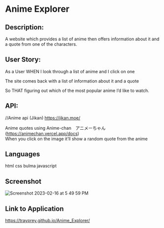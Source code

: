 # Anime Explorer

## Description:

A website which provides a list of anime then offers information about it and a quote from one of the characters.

## User Story: 
As a User WHEN I look through a list of anime and I click on one

The site comes back with a list of information about it and a quote

So THAT figuring out which of the most popular anime I’d like to watch.


## API:
//Anime api (Jikan)
https://jikan.moe/

Anime quotes using Anime-chan　アニメーちゃん (https://animechan.vercel.app/docs)  
When you click on the image it’ll show a random quote from the anime  

## Languages

html
css
bulma
javascript

## Screenshot
![Screenshot 2023-02-16 at 5 49 59 PM](https://user-images.githubusercontent.com/119766277/219506330-27f97d6f-1233-4c46-aca9-8c06c82fc957.png)


## Link to Application
https://trayprey.github.io/Anime_Explorer/
